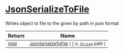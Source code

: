 # [JsonSerializeToFile](./SerializationHelper-100664032.md)

Writes object to file to the given by path in json format

| Return | Name | 
| --- | --- | 
| <sub>[Void](https://docs.microsoft.com/en-us/dotnet/api/System.Void)</sub>| <sub>[JsonSerializeToFile](./SerializationHelper-100664032.md) ( [`T`](./SerializationHelper-100664032.md) o, [`String`](https://docs.microsoft.com/en-us/dotnet/api/System.String) path )</sub>| <br>


